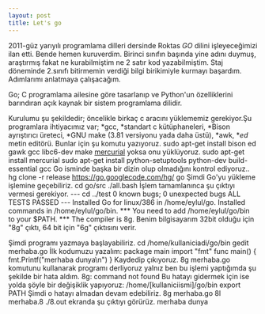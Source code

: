 ```yaml
---
layout: post
title: Let's go
---
```

2011-güz yarıyılı programlama dilleri dersinde Roktas *GO* dilini işleyeceğimizi ilan etti. Bende hemen kuruverdim. Birinci sınıfın başında yine adını duymuş, araştırmış fakat ne kurabilmiştim ne 2 satır kod yazabilmiştim. Staj döneminde 2.sınıfı bitirmemin verdiği bilgi birikimiyle kurmayı başardım. Adımlarımı anlatmaya çalışacağım.

Go; C programlama ailesine göre tasarlanıp ve Python'un özelliklerini barındıran açık kaynak bir sistem programlama dilidir.

Kurulumu şu şekildedir;
öncelikle birkaç c aracını yüklememiz gerekiyor.Şu programlara ihtiyacımız var;
*gcc,
*standart c kütüphaneleri,
*Bison ayrıştırıcı üreteci,
*GNU make (3.81 versiyonu yada daha üstü),
*awk,
**ed* metin editörü. 
Bunlar için şu komutu yazıyoruz.
	sudo apt-get install bison ed gawk gcc libc6-dev make
[mercurial](http://tr.wikipedia.org/wiki/Mercurial) yoksa onu yüklüyoruz.
	sudo apt-get install mercurial 
	sudo apt-get install python-setuptools python-dev build-essential gcc
Go isminde başka bir dizin olup olmadığını kontrol ediyoruz..
	hg clone -r release https://go.googlecode.com/hg/ go
Şimdi Go'yu yükleme işlemine geçebiliriz.
	cd go/src
	./all.bash
İşlem tamamlanınca şu çıktıyı vermesi gerekiyor.
	--- cd ../test
	0 known bugs; 0 unexpected bugs
	ALL TESTS PASSED
	---
	Installed Go for linux/386 in /home/eylul/go.
	Installed commands in /home/eylul/go/bin.
	\*\*\* You need to add /home/eylul/go/bin to your $PATH. \*\*\*
	The compiler is 8g.
Benim bilgisayarım 32bit olduğu için "8g" çıktı, 64 bit için "6g" çıktısını verir.

Şimdi programı yazmaya başlayabiliriz.
	cd /home/kullaniciadi/go/bin
	gedit merhaba.go
İlk kodumuzu yazalım:
	package main
	import "fmt"
	func main() {
	fmt.Printf("merhaba dunya\n")
	}
Kaydedip çıkıyoruz.
	8g merhaba.go
komutunu kullanarak programı derliyoruz yalnız ben bu işlemi yaptığımda şu şekilde bir hata aldım.
	8g: command not found
Bu hatayı gidermek için ise yolda şöyle bir değişiklik yapıyoruz:
	/home/[kullaniciismi]/go/bin
	export PATH
Şimdi o hatayı almadan devam edebiliriz.
	8g merhaba.go
	8l merhaba.8
	./8.out
ekranda şu çıktıyı görürüz.
	merhaba dunya
	


 


